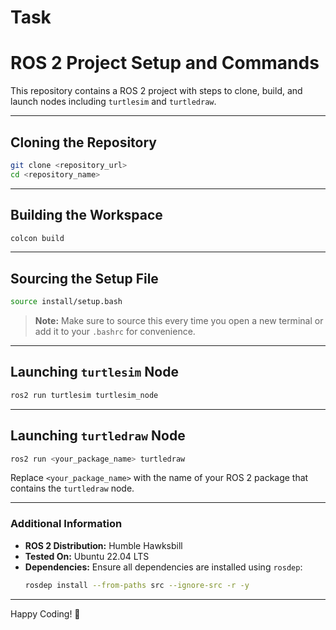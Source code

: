 # Task
# ROS 2 Project Setup and Commands

This repository contains a ROS 2 project with steps to clone, build, and launch nodes including `turtlesim` and `turtledraw`.

---

## Cloning the Repository

```bash
git clone <repository_url>
cd <repository_name>
```

---

## Building the Workspace

```bash
colcon build
```

---

## Sourcing the Setup File

```bash
source install/setup.bash
```

> **Note:** Make sure to source this every time you open a new terminal or add it to your `.bashrc` for convenience.

---

## Launching `turtlesim` Node

```bash
ros2 run turtlesim turtlesim_node
```

---

## Launching `turtledraw` Node

```bash
ros2 run <your_package_name> turtledraw
```

Replace `<your_package_name>` with the name of your ROS 2 package that contains the `turtledraw` node.

---

### Additional Information

- **ROS 2 Distribution:** Humble Hawksbill
- **Tested On:** Ubuntu 22.04 LTS
- **Dependencies:** Ensure all dependencies are installed using `rosdep`:
  ```bash
  rosdep install --from-paths src --ignore-src -r -y
  ```

---

Happy Coding! 🚀

